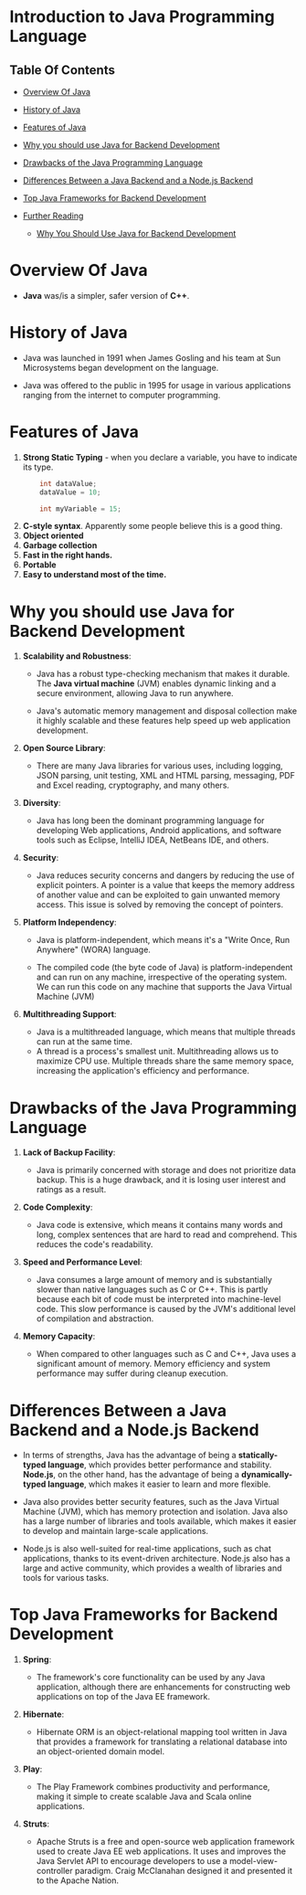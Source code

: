 # Introduction to Java Programming Language

## Table Of Contents
- [Overview Of Java](#Overview-Of-Java)

- [History of Java](#History-of-Java)

- [Features of Java](#Features-of-Java)

- [Why you should use Java for Backend Development](#Why-you-should-use-Java-for-Backend-Development)

- [Drawbacks of the Java Programming Language](#Drawbacks-of-the-Java-Programming-Language)

- [Differences Between a Java Backend and a Node.js Backend](#Differences-Between-a-Java-Backend-and-a-Node.js-Backend)

- [Top Java Frameworks for Backend Development](#Top-Java-Frameworks-for-Backend-Development)

- [Further Reading]()
    - [Why You Should Use Java for Backend Development](https://www.freecodecamp.org/news/java-for-backend-web-development/)

# Overview Of Java
* __Java__ was/is a simpler, safer version of __C++__. 

# History of Java 
* Java was launched in 1991 when James Gosling and his team at Sun Microsystems began development on the language.

* Java was offered to the public in 1995 for usage in various applications ranging from the internet to computer programming.

# Features of Java
1. __Strong Static Typing__ - when you declare a variable, you have to indicate its type. 
    ```java
        int dataValue;
        dataValue = 10;

        int myVariable = 15;
    ```
2. __C-style syntax__. Apparently some people believe this is a good thing.
3. __Object oriented__
4. __Garbage collection__
5. __Fast in the right hands.__
6. __Portable__
7. __Easy to understand most of the time.__

# Why you should use Java for Backend Development
1. __Scalability and Robustness__: 
    * Java has a robust type-checking mechanism that makes it durable. The __Java virtual machine__ (JVM) enables dynamic linking and a secure environment, allowing Java to run anywhere.

    * Java's automatic memory management and disposal collection make it highly scalable and these features help speed up web application development.

2. __Open Source Library__: 
    * There are many Java libraries for various uses, including logging, JSON parsing, unit testing, XML and HTML parsing, messaging, PDF and Excel reading, cryptography, and many others.

3. __Diversity__:
    * Java has long been the dominant programming language for developing Web applications, Android applications, and software tools such as Eclipse, IntelliJ IDEA, NetBeans IDE, and others.

4. __Security__:
    * Java reduces security concerns and dangers by reducing the use of explicit pointers. A pointer is a value that keeps the memory address of another value and can be exploited to gain unwanted memory access. This issue is solved by removing the concept of pointers.

5. __Platform Independency__:
    * Java is platform-independent, which means it's a "Write Once, Run Anywhere" (WORA) language.

    * The compiled code (the byte code of Java) is platform-independent and can run on any machine, irrespective of the operating system. We can run this code on any machine that supports the Java Virtual Machine (JVM)

6. __Multithreading Support__:
    * Java is a multithreaded language, which means that multiple threads can run at the same time.
    * A thread is a process's smallest unit. Multithreading allows us to maximize CPU use. Multiple threads share the same memory space, increasing the application's efficiency and performance.

# Drawbacks of the Java Programming Language
1. __Lack of Backup Facility__:
    * Java is primarily concerned with storage and does not prioritize data backup. This is a huge drawback, and it is losing user interest and ratings as a result.

2. __Code Complexity__:
    * Java code is extensive, which means it contains many words and long, complex sentences that are hard to read and comprehend. This reduces the code's readability.

3. __Speed and Performance Level__:
    * Java consumes a large amount of memory and is substantially slower than native languages such as C or C++. This is partly because each bit of code must be interpreted into machine-level code. This slow performance is caused by the JVM's additional level of compilation and abstraction.

4. __Memory Capacity__:
    * When compared to other languages such as C and C++, Java uses a significant amount of memory. Memory efficiency and system performance may suffer during cleanup execution.

# Differences Between a Java Backend and a Node.js Backend
* In terms of strengths, Java has the advantage of being a __statically-typed language__, which provides better performance and stability. __Node.js__, on the other hand, has the advantage of being a __dynamically-typed language__, which makes it easier to learn and more flexible.

* Java also provides better security features, such as the Java Virtual Machine (JVM), which has memory protection and isolation. Java also has a large number of libraries and tools available, which makes it easier to develop and maintain large-scale applications.

* Node.js is also well-suited for real-time applications, such as chat applications, thanks to its event-driven architecture. Node.js also has a large and active community, which provides a wealth of libraries and tools for various tasks.

# Top Java Frameworks for Backend Development
1. __Spring__:
    * The framework's core functionality can be used by any Java application, although there are enhancements for constructing web applications on top of the Java EE framework.

2. __Hibernate__:
    * Hibernate ORM is an object-relational mapping tool written in Java that provides a framework for translating a relational database into an object-oriented domain model.

3. __Play__:
    * The Play Framework combines productivity and performance, making it simple to create scalable Java and Scala online applications.

4. __Struts__:
    * Apache Struts is a free and open-source web application framework used to create Java EE web applications. It uses and improves the Java Servlet API to encourage developers to use a model-view-controller paradigm. Craig McClanahan designed it and presented it to the Apache Nation.